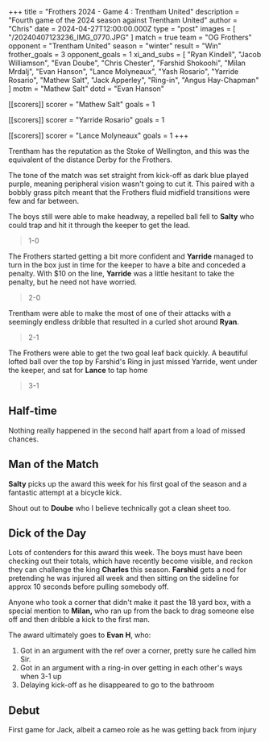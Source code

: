 +++
title = "Frothers 2024 - Game 4 : Trentham United"
description = "Fourth game of the 2024 season against Trentham United"
author = "Chris"
date = 2024-04-27T12:00:00.000Z
type = "post"
images = [ "/20240407123236_IMG_0770.JPG" ]
match = true
team = "OG Frothers"
opponent = "Trentham United"
season = "winter"
result = "Win"
frother_goals = 3
opponent_goals = 1
xi_and_subs = [
  "Ryan Kindell",
  "Jacob Williamson",
  "Evan Doube",
  "Chris Chester",
  "Farshid Shokoohi",
  "Milan Mrdalj",
  "Evan Hanson",
  "Lance Molyneaux",
  "Yash Rosario",
  "Yarride Rosario",
  "Mathew Salt",
  "Jack Apperley",
  "Ring-in",
  "Angus Hay-Chapman"
]
motm = "Mathew Salt"
dotd = "Evan Hanson"

[[scorers]]
scorer = "Mathew Salt"
goals = 1

[[scorers]]
scorer = "Yarride Rosario"
goals = 1

[[scorers]]
scorer = "Lance Molyneaux"
goals = 1
+++

Trentham has the reputation as the Stoke of Wellington, and this was the equivalent of the distance Derby for the Frothers.

The tone of the match was set straight from kick-off as dark blue played purple, meaning peripheral vision wasn't going to cut it. This paired with a bobbly grass pitch meant that the Frothers fluid midfield transitions were few and far between.

The boys still were able to make headway, a repelled ball fell to **Salty** who could trap and hit it through the keeper to get the lead.

> 1-0

The Frothers started getting a bit more confident and **Yarride** managed to turn in the box just in time for the keeper to have a bite and conceded a penalty. With $10 on the line, **Yarride** was a little hesitant to take the penalty, but he need not have worried.

> 2-0

Trentham were able to make the most of one of their attacks with a seemingly endless dribble that resulted in a curled shot around **Ryan**.

> 2-1

The Frothers were able to get the two goal leaf back quickly. A beautiful lofted ball over the top by Farshid's Ring in just missed Yarride, went under the keeper, and sat for **Lance** to tap home

> 3-1

## Half-time

Nothing really happened in the second half apart from a load of missed chances.

## Man of the Match

**Salty** picks up the award this week for his first goal of the season and a fantastic attempt at a bicycle kick.

Shout out to **Doube** who I believe technically got a clean sheet too.

## Dick of the Day

Lots of contenders for this award this week. The boys must have been checking out their totals, which have recently become visible, and reckon they can challenge the king **Charles** this season. **Farshid** gets a nod for pretending he was injured all week and then sitting on the sideline for approx 10 seconds before pulling somebody off.

Anyone who took a corner that didn't make it past the 18 yard box, with a special mention to **Milan,** who ran up from the back to drag someone else off and then dribble a kick to the first man.

The award ultimately goes to **Evan H**, who:

1. Got in an argument with the ref over a corner, pretty sure he called him Sir.
2. Got in an argument with a ring-in over getting in each other's ways when 3-1 up
3. Delaying kick-off as he disappeared to go to the bathroom

## Debut

First game for Jack, albeit a cameo role as he was getting back from injury
